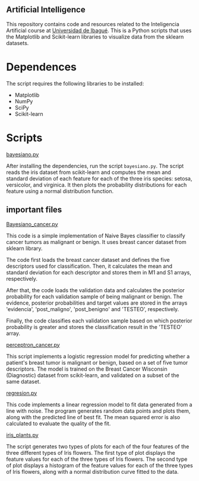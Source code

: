 ## Artificial Intelligence

This repository contains code and resources related to the Inteligencia Artificial course at [Universidad de Ibagué](https://www.unibague.edu.co/). This is a Python scripts that uses the Matplotlib and Scikit-learn libraries to visualize data from the sklearn datasets. 

# Dependences
The script requires the following libraries to be installed:

* Matplotlib
* NumPy
* SciPy
* Scikit-learn

# Scripts

[bayesiano.py](scripts/bayesiano.py)

After installing the dependencies, run the script `bayesiano.py`. The script reads the iris dataset from scikit-learn and computes the mean and standard deviation of each feature for each of the three iris species: setosa, versicolor, and virginica. It then plots the probability distributions for each feature using a normal distribution function.

## important files
[Bayesiano_cancer.py](scripts/bayesiano.py)

This code is a simple implementation of Naive Bayes classifier to classify cancer tumors as malignant or benign. It uses breast cancer dataset from sklearn library.

The code first loads the breast cancer dataset and defines the five descriptors used for classification. Then, it calculates the mean and standard deviation for each descriptor and stores them in M1 and S1 arrays, respectively.

After that, the code loads the validation data and calculates the posterior probability for each validation sample of being malignant or benign. The evidence, posterior probabilities and target values are stored in the arrays 'evidencia', 'post_maligno', 'post_benigno' and 'TESTEO', respectively.

Finally, the code classifies each validation sample based on which posterior probability is greater and stores the classification result in the 'TESTEO' array.

[perceptron_cancer.py](scripts/perceptron_cancer.py)

This script implements a logistic regression model for predicting whether a patient's breast tumor is malignant or benign, based on a set of five tumor descriptors. The model is trained on the Breast Cancer Wisconsin (Diagnostic) dataset from scikit-learn, and validated on a subset of the same dataset.

[regresion.py](scripts/regresion.py)

This code implements a linear regression model to fit data generated from a line with noise. The program generates random data points and plots them, along with the predicted line of best fit. The mean squared error is also calculated to evaluate the quality of the fit.

[iris_plants.py](scripts/iris_plants.py)

The script generates two types of plots for each of the four features of the three different types of Iris flowers. The first type of plot displays the feature values for each of the three types of Iris flowers. The second type of plot displays a histogram of the feature values for each of the three types of Iris flowers, along with a normal distribution curve fitted to the data.